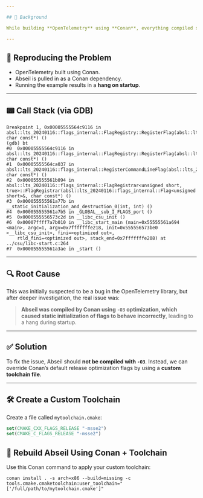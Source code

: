 ```yaml
---

## 🔧 Background

While building **OpenTelemetry** using **Conan**, everything compiled successfully. However, when running the **example application**, the process **hung at startup**—with no output or error messages.

---
```


## 🧪 Reproducing the Problem

- OpenTelemetry built using Conan.
- Abseil is pulled in as a Conan dependency.
- Running the example results in a **hang on startup**.

---

## 📟 Call Stack (via GDB)
```
Breakpoint 1, 0x00005555564c9116 in absl::lts_20240116::flags_internal::FlagRegistry::RegisterFlag(absl::lts_20240116::CommandLineFlag&, char const*) ()
(gdb) bt
#0  0x00005555564c9116 in absl::lts_20240116::flags_internal::FlagRegistry::RegisterFlag(absl::lts_20240116::CommandLineFlag&, char const*) ()
#1  0x00005555564ca037 in absl::lts_20240116::flags_internal::RegisterCommandLineFlag(absl::lts_20240116::CommandLineFlag&, char const*) ()
#2  0x000055555561b094 in absl::lts_20240116::flags_internal::FlagRegistrar<unsigned short, true>::FlagRegistrar(absl::lts_20240116::flags_internal::Flag<unsigned short>&, char const*) ()
#3  0x000055555561a77b in __static_initialization_and_destruction_0(int, int) ()
#4  0x000055555561a7b5 in _GLOBAL__sub_I_FLAGS_port ()
#5  0x0000555556573c2d in __libc_csu_init ()
#6  0x00007ffff7a7b010 in __libc_start_main (main=0x55555561a694 <main>, argc=1, argv=0x7fffffffe218, init=0x555556573be0 <__libc_csu_init>, fini=<optimized out>,
    rtld_fini=<optimized out>, stack_end=0x7fffffffe208) at ../csu/libc-start.c:264
#7  0x000055555561a3ae in _start ()
```
---
## 🔍 Root Cause

This was initially suspected to be a bug in the OpenTelemetry library, but after deeper investigation, the real issue was:

> **Abseil was compiled by Conan using `-O3` optimization, which caused static initialization of flags to behave incorrectly**, leading to a hang during startup.

---

## ✅ Solution

To fix the issue, Abseil should **not be compiled with `-O3`**. Instead, we can override Conan’s default release optimization flags by using a **custom toolchain file**.

---

## 🛠 Create a Custom Toolchain

Create a file called `mytoolchain.cmake`:

```cmake
set(CMAKE_CXX_FLAGS_RELEASE "-msse2")
set(CMAKE_C_FLAGS_RELEASE "-msse2")
```

## 🧪 Rebuild Abseil Using Conan + Toolchain
Use this Conan command to apply your custom toolchain:
```
conan install . -s arch=x86 --build=missing -c tools.cmake.cmaketoolchain:user_toolchain="['/full/path/to/mytoolchain.cmake']"
```
